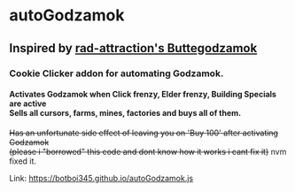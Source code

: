 # autoGodzamok 
## Inspired by [rad-attraction's Buttegodzamok](https://github.com/Rad-Attraction/butte_godzamok) <br>
### Cookie Clicker addon for automating Godzamok. 
#### Activates Godzamok when Click frenzy, Elder frenzy, Building Specials are active <br>  Sells all cursors, farms, mines, factories and buys all of them. 
 
 ~~Has an unfortunate side effect of leaving you on 'Buy 100' after activating Godzamok <br> (please i "borrowed" this code and dont know how it works i cant fix it)~~ nvm fixed it.

Link: https://botboi345.github.io/autoGodzamok.js
